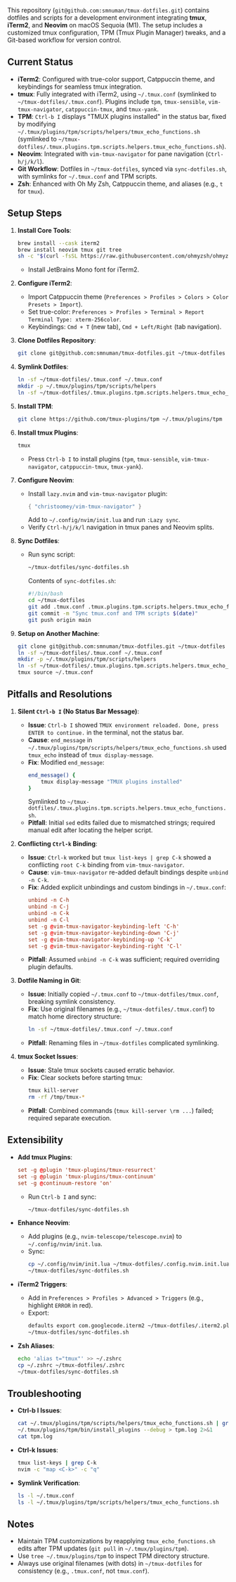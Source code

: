 This repository (`git@github.com:smnuman/tmux-dotfiles.git`) contains dotfiles and scripts for a development environment integrating **tmux**, **iTerm2**, and **Neovim** on macOS Sequoia (M1). The setup includes a customized tmux configuration, TPM (Tmux Plugin Manager) tweaks, and a Git-based workflow for version control.

## Current Status

- **iTerm2**: Configured with true-color support, Catppuccin theme, and keybindings for seamless tmux integration.
- **tmux**: Fully integrated with iTerm2, using `~/.tmux.conf` (symlinked to `~/tmux-dotfiles/.tmux.conf`). Plugins include `tpm`, `tmux-sensible`, `vim-tmux-navigator`, `catppuccin-tmux`, and `tmux-yank`.
- **TPM**: `Ctrl-b I` displays "TMUX plugins installed" in the status bar, fixed by modifying `~/.tmux/plugins/tpm/scripts/helpers/tmux_echo_functions.sh` (symlinked to `~/tmux-dotfiles/.tmux.plugins.tpm.scripts.helpers.tmux_echo_functions.sh`).
- **Neovim**: Integrated with `vim-tmux-navigator` for pane navigation (`Ctrl-h/j/k/l`).
- **Git Workflow**: Dotfiles in `~/tmux-dotfiles`, synced via `sync-dotfiles.sh`, with symlinks for `~/.tmux.conf` and TPM scripts.
- **Zsh**: Enhanced with Oh My Zsh, Catppuccin theme, and aliases (e.g., `t` for `tmux`).

## Setup Steps

1. **Install Core Tools**:
   ```bash
   brew install --cask iterm2
   brew install neovim tmux git tree
   sh -c "$(curl -fsSL https://raw.githubusercontent.com/ohmyzsh/ohmyzsh/master/tools/install.sh)"
   ```
   - Install JetBrains Mono font for iTerm2.

2. **Configure iTerm2**:
   - Import Catppuccin theme (`Preferences > Profiles > Colors > Color Presets > Import`).
   - Set true-color: `Preferences > Profiles > Terminal > Report Terminal Type: xterm-256color`.
   - Keybindings: `Cmd + T` (new tab), `Cmd + Left/Right` (tab navigation).

3. **Clone Dotfiles Repository**:
   ```bash
   git clone git@github.com:smnuman/tmux-dotfiles.git ~/tmux-dotfiles
   ```

4. **Symlink Dotfiles**:
   ```bash
   ln -sf ~/tmux-dotfiles/.tmux.conf ~/.tmux.conf
   mkdir -p ~/.tmux/plugins/tpm/scripts/helpers
   ln -sf ~/tmux-dotfiles/.tmux.plugins.tpm.scripts.helpers.tmux_echo_functions.sh ~/.tmux/plugins/tpm/scripts/helpers/tmux_echo_functions.sh
   ```

5. **Install TPM**:
   ```bash
   git clone https://github.com/tmux-plugins/tpm ~/.tmux/plugins/tpm
   ```

6. **Install tmux Plugins**:
   ```bash
   tmux
   ```
   - Press `Ctrl-b I` to install plugins (`tpm`, `tmux-sensible`, `vim-tmux-navigator`, `catppuccin-tmux`, `tmux-yank`).

7. **Configure Neovim**:
   - Install `lazy.nvim` and `vim-tmux-navigator` plugin:
     ```lua
     { "christoomey/vim-tmux-navigator" }
     ```
     Add to `~/.config/nvim/init.lua` and run `:Lazy sync`.
   - Verify `Ctrl-h/j/k/l` navigation in tmux panes and Neovim splits.

8. **Sync Dotfiles**:
   - Run sync script:
     ```bash
     ~/tmux-dotfiles/sync-dotfiles.sh
     ```
     Contents of `sync-dotfiles.sh`:
     ```bash
     #!/bin/bash
     cd ~/tmux-dotfiles
     git add .tmux.conf .tmux.plugins.tpm.scripts.helpers.tmux_echo_functions.sh
     git commit -m "Sync tmux.conf and TPM scripts $(date)"
     git push origin main
     ```

9. **Setup on Another Machine**:
   ```bash
   git clone git@github.com:smnuman/tmux-dotfiles.git ~/tmux-dotfiles
   ln -sf ~/tmux-dotfiles/.tmux.conf ~/.tmux.conf
   mkdir -p ~/.tmux/plugins/tpm/scripts/helpers
   ln -sf ~/tmux-dotfiles/.tmux.plugins.tpm.scripts.helpers.tmux_echo_functions.sh ~/.tmux/plugins/tpm/scripts/helpers/tmux_echo_functions.sh
   tmux source ~/.tmux.conf
   ```

## Pitfalls and Resolutions

1. **Silent `Ctrl-b I` (No Status Bar Message)**:
   - **Issue**: `Ctrl-b I` showed `TMUX environment reloaded. Done, press ENTER to continue.` in the terminal, not the status bar.
   - **Cause**: `end_message` in `~/.tmux/plugins/tpm/scripts/helpers/tmux_echo_functions.sh` used `tmux_echo` instead of `tmux display-message`.
   - **Fix**: Modified `end_message`:
     ```bash
     end_message() {
         tmux display-message "TMUX plugins installed"
     }
     ```
     Symlinked to `~/tmux-dotfiles/.tmux.plugins.tpm.scripts.helpers.tmux_echo_functions.sh`.
   - **Pitfall**: Initial `sed` edits failed due to mismatched strings; required manual edit after locating the helper script.

2. **Conflicting `Ctrl-k` Binding**:
   - **Issue**: `Ctrl-k` worked but `tmux list-keys | grep C-k` showed a conflicting `root C-k` binding from `vim-tmux-navigator`.
   - **Cause**: `vim-tmux-navigator` re-added default bindings despite `unbind -n C-k`.
   - **Fix**: Added explicit unbindings and custom bindings in `~/.tmux.conf`:
     ```conf
     unbind -n C-h
     unbind -n C-j
     unbind -n C-k
     unbind -n C-l
     set -g @vim-tmux-navigator-keybinding-left 'C-h'
     set -g @vim-tmux-navigator-keybinding-down 'C-j'
     set -g @vim-tmux-navigator-keybinding-up 'C-k'
     set -g @vim-tmux-navigator-keybinding-right 'C-l'
     ```
   - **Pitfall**: Assumed `unbind -n C-k` was sufficient; required overriding plugin defaults.

3. **Dotfile Naming in Git**:
   - **Issue**: Initially copied `~/.tmux.conf` to `~/tmux-dotfiles/tmux.conf`, breaking symlink consistency.
   - **Fix**: Use original filenames (e.g., `~/tmux-dotfiles/.tmux.conf`) to match home directory structure:
     ```bash
     ln -sf ~/tmux-dotfiles/.tmux.conf ~/.tmux.conf
     ```
   - **Pitfall**: Renaming files in `~/tmux-dotfiles` complicated symlinking.

4. **tmux Socket Issues**:
   - **Issue**: Stale tmux sockets caused erratic behavior.
   - **Fix**: Clear sockets before starting tmux:
     ```bash
     tmux kill-server
     rm -rf /tmp/tmux-*
     ```
   - **Pitfall**: Combined commands (`tmux kill-server \rm ...`) failed; required separate execution.

## Extensibility

- **Add tmux Plugins**:
  ```conf
  set -g @plugin 'tmux-plugins/tmux-resurrect'
  set -g @plugin 'tmux-plugins/tmux-continuum'
  set -g @continuum-restore 'on'
  ```
  - Run `Ctrl-b I` and sync:
    ```bash
    ~/tmux-dotfiles/sync-dotfiles.sh
    ```

- **Enhance Neovim**:
  - Add plugins (e.g., `nvim-telescope/telescope.nvim`) to `~/.config/nvim/init.lua`.
  - Sync:
    ```bash
    cp ~/.config/nvim/init.lua ~/tmux-dotfiles/.config.nvim.init.lua
    ~/tmux-dotfiles/sync-dotfiles.sh
    ```

- **iTerm2 Triggers**:
  - Add in `Preferences > Profiles > Advanced > Triggers` (e.g., highlight `ERROR` in red).
  - Export:
    ```bash
    defaults export com.googlecode.iterm2 ~/tmux-dotfiles/.iterm2.plist
    ~/tmux-dotfiles/sync-dotfiles.sh
    ```

- **Zsh Aliases**:
  ```bash
  echo 'alias t="tmux"' >> ~/.zshrc
  cp ~/.zshrc ~/tmux-dotfiles/.zshrc
  ~/tmux-dotfiles/sync-dotfiles.sh
  ```

## Troubleshooting

- **Ctrl-b I Issues**:
  ```bash
  cat ~/.tmux/plugins/tpm/scripts/helpers/tmux_echo_functions.sh | grep "tmux display-message"
  ~/.tmux/plugins/tpm/bin/install_plugins --debug > tpm.log 2>&1
  cat tpm.log
  ```

- **Ctrl-k Issues**:
  ```bash
  tmux list-keys | grep C-k
  nvim -c "map <C-k>" -c "q"
  ```

- **Symlink Verification**:
  ```bash
  ls -l ~/.tmux.conf
  ls -l ~/.tmux/plugins/tpm/scripts/helpers/tmux_echo_functions.sh
  ```

## Notes

- Maintain TPM customizations by reapplying `tmux_echo_functions.sh` edits after TPM updates (`git pull` in `~/.tmux/plugins/tpm`).
- Use `tree ~/.tmux/plugins/tpm` to inspect TPM directory structure.
- Always use original filenames (with dots) in `~/tmux-dotfiles` for consistency (e.g., `.tmux.conf`, not `tmux.conf`).

